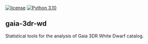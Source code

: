 [//]: # (Distributed under the MIT License.)
[//]: # (See LICENSE for details.)

[![license](https://img.shields.io/badge/license-MIT-blue.svg)](https://github.com/carmaza/gaia-3dr-wd/blob/main/LICENSE)
[![Python 3.10](https://img.shields.io/badge/python-3.10-blue.svg)](https://www.python.org/downloads/release/python-3100/)

## gaia-3dr-wd

Statistical tools for the analysis of Gaia 3DR White Dwarf catalog.

